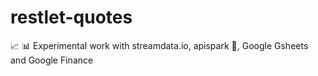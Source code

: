 # restlet-quotes
:chart_with_upwards_trend: :bar_chart: Experimental work with streamdata.io, apispark :bee:, Google Gsheets and Google Finance
